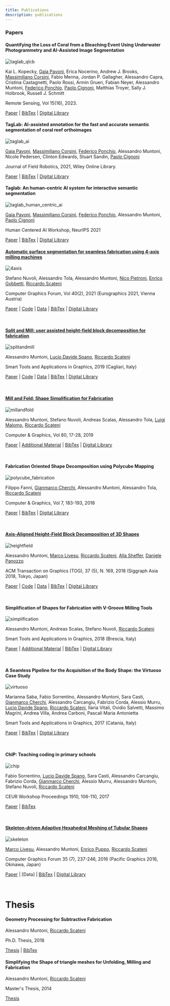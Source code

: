 ```yaml
---
title: Publications
description: publications
---
```


### Papers

#### Quantifying the Loss of Coral from a Bleaching Event Using Underwater Photogrammetry and AI-Assisted Image Segmentation

![taglab_qlcb](/images/taglab_qlcb.png)

Kai L. Kopecky, [Gaia Pavoni](http://vcg.isti.cnr.it/~pavoni/), Erica Nocerino, Andrew J. Brooks, [Massimiliano Corsini](http://vcg.isti.cnr.it/~corsini/),
Fabio Menna, Jordan P. Gallagher, Alessandro Capra, Cristina Castagnetti, Paolo Rossi,
Armin Gruen, Fabian Neyer, Alessandro Muntoni, [Federico Ponchio](http://vcg.isti.cnr.it/~ponchio/), [Paolo Cignoni](http://vcg.isti.cnr.it/~cignoni/), 
Matthias Troyer, Sally J. Holbrook, Russell J. Schmitt

Remote Sensing, Vol 15(16), 2023.

[Paper](https://www.mdpi.com/2072-4292/15/16/4077/pdf) | [BibTex](/bibtex/2023taglab_qlcb) | [Digital Library](https://www.mdpi.com/2072-4292/15/16/4077)

#### TagLab: AI-assisted annotation for the fast and accurate semantic segmentation of coral reef orthoimages

![taglab_ai](/images/taglab_ai.png)

[Gaia Pavoni](http://vcg.isti.cnr.it/~pavoni/), [Massimiliano Corsini](http://vcg.isti.cnr.it/~corsini/), [Federico Ponchio](http://vcg.isti.cnr.it/~ponchio/), Alessandro Muntoni, Nicole Pedersen, Clinton Edwards, Stuart Sandin, [Paolo Cignoni](http://vcg.isti.cnr.it/~cignoni/)

Journal of Field Robotics, 2021, Wiley Online Library.

[Paper](/data/taglab_ai.pdf) | [BibTex](/bibtex/2021taglab_ai) | [Digital Library](https://onlinelibrary.wiley.com/doi/full/10.1002/rob.22049)

#### Taglab: An human-centric AI system for interactive semantic segmentation

![taglab_human_centric_ai](/images/taglab_hcai.png)

[Gaia Pavoni](http://vcg.isti.cnr.it/~pavoni/), [Massimiliano Corsini](http://vcg.isti.cnr.it/~corsini/), [Federico Ponchio](http://vcg.isti.cnr.it/~ponchio/), Alessandro Muntoni, [Paolo Cignoni](http://vcg.isti.cnr.it/~cignoni/)

Human Centered AI Workshop, NeurIPS 2021

[Paper](https://arxiv.org/pdf/2112.12702.pdf) | [BibTex](/bibtex/2021taglab_hcai) | [Digital Library](https://neurips.cc/Conferences/2021/ScheduleMultitrack?event=21841)

#### [Automatic surface segmentation for seamless fabrication using 4-axis milling machines](/pages/4_axis_milling)

![4axis](/images/4axis.png)

Stefano Nuvoli, Alessandro Tola, Alessandro Muntoni, [Nico Pietroni](http://vcg.isti.cnr.it/~pietroni/), [Enrico Gobbetti](https://www.crs4.it/it/peopledetails/8/enrico-gobbetti/), [Riccardo Scateni](http://people.unica.it/riccardoscateni/)

Computer Graphics Forum, Vol 40(2), 2021 (Eurographics 2021, Vienna Austria)

[Paper](/data/4axis.pdf) | [Code](https://github.com/cg3hci/4AxisMilling) | [Data](https://github.com/cg3hci/4AxisMilling/releases/tag/v1.0) | [BibTex](/bibtex/20214axis) | [Digital Library]()

&nbsp;

#### [Split and Mill: user assisted height-field block decomposition for fabrication](/pages/split_and_mill)

![splitandmill](/images/splitandmill.png)

Alessandro Muntoni, [Lucio Davide Spano](http://people.unica.it/davidespano/),  [Riccardo Scateni](http://people.unica.it/riccardoscateni/)

Smart Tools and Applications in Graphics, 2019 (Cagliari, Italy)

[Paper](/data/split_and_mill.pdf) | [Code](https://github.com/cg3hci/SplitAndMill) | [Data](/data/SplitAndMillResults.zip) | [BibTex](/bibtex/2019splitandmill) | [Digital Library](https://diglib.eg.org/handle/10.2312/stag20191364)

&nbsp;

#### [Mill and Fold: Shape Simplification for Fabrication](/pages/mill_and_fold)

![millandfold](/images/millandfold.png)

Alessandro Muntoni, Stefano Nuvoli, Andreas Scalas, Alessandro Tola, [Luigi Malomo](http://vcg.isti.cnr.it/~malomo/),  [Riccardo Scateni](http://people.unica.it/riccardoscateni/)

Computer & Graphics, Vol 80, 17-28, 2019

[Paper](/data/mill_and_fold.pdf) | [Additional Material](/data/mill_and_fold_am.pdf) | [BibTex](/bibtex/2019millandfold) | [Digital Library](https://www.sciencedirect.com/science/article/pii/S0097849319300263#%21)

&nbsp;

#### Fabrication Oriented Shape Decomposition using Polycube Mapping

![polycube_fabrication](/images/polycube_fabrication.png)

Filippo Fanni, [Gianmarco Cherchi](http://www.gianmarcocherchi.com/), Alessandro Muntoni, Alessandro Tola, [Riccardo Scateni](http://people.unica.it/riccardoscateni/)

Computer & Graphics, Vol 7, 183-193, 2018

[Paper](/data/polycube_fabrication.pdf) | [BibTex](/bibtex/2018polycube) | [Digital Library](https://www.sciencedirect.com/science/article/pii/S0097849318301717)

&nbsp;

#### [Axis-Aligned Height-Field Block Decomposition of 3D Shapes](http://pers.ge.imati.cnr.it/livesu/papers/MLSSP18/MLSSP18.html)

![heightfield](/images/heightfield.png)

Alessandro Muntoni, [Marco Livesu](http://pers.ge.imati.cnr.it/livesu/), [Riccardo Scateni](http://people.unica.it/riccardoscateni/), [Alla Sheffer](https://www.cs.ubc.ca/~sheffa/), [Daniele Panozzo](https://cs.nyu.edu/~panozzo/)

ACM Transaction on Graphics (TOG), 37 (5), N. 169, 2018
(Siggraph Asia 2018, Tokyo, Japan)

[Paper](https://cims.nyu.edu/gcl/papers/2018-Height-Field-Decomposition.pdf) | [Code](https://github.com/alemuntoni/HeightFieldDecomposition) | [Data](https://github.com/muntonialessandro/HeightFieldDecomposition/tree/master/misc/results) | [BibTex](/bibtex/2018axisaligned) | [Digital Library](https://dl.acm.org/citation.cfm?doid=3278329.3204458)

&nbsp;

#### Simplification of Shapes for Fabrication with V-Groove Milling Tools

![simplification](/images/simplification.png)

Alessandro Muntoni, Andreas Scalas, Stefano Nuvoli, [Riccardo Scateni](http://people.unica.it/riccardoscateni/)

Smart Tools and Applications in Graphics, 2018 (Brescia, Italy)

[Paper](/data/simplification.pdf) | [Additional Material](/data/simplification_am.pdf) | [BibTex](/bibtex/2018simplification) |  [Digital Library](https://diglib.eg.org/handle/10.2312/stag20181293)

&nbsp;

#### A Seamless Pipeline for the Acquisition of the Body Shape: the Virtuoso Case Study

![virtuoso](/images/virtuoso.png)

Marianna Saba, Fabio Sorrentino, Alessandro Muntoni, Sara Casti, [Gianmarco Cherchi](http://www.gianmarcocherchi.com/), Alessandro Carcangiu, Fabrizio Corda, Alessio Murru, [Lucio Davide Spano](http://people.unica.it/davidespano/), [Riccardo Scateni](http://people.unica.it/riccardoscateni/), Ilaria Vitali, Ovidio Salvetti, Massimo Magrini, Andrea Villa, Andrea Carboni, Pascali Maria Antonietta

Smart Tools and Applications in Graphics, 2017 (Catania, Italy)

[Paper](https://www.researchgate.net/profile/Lucio_Spano/publication/320490090_A_Seamless_Pipeline_for_the_Acquisition_of_the_Body_Shape_the_Virtuoso_Case_Study/links/59e8659f0f7e9bc89b50d489/A-Seamless-Pipeline-for-the-Acquisition-of-the-Body-Shape-the-Virtuoso-Case-Study.pdf) | [BibTex](/bibtex/2017virtuoso) | [Digital Library](https://diglib.eg.org/handle/10.2312/stag20171229)

&nbsp;

#### ChIP: Teaching coding in primary schools

![chip](/images/chip.png)

Fabio Sorrentino, [Lucio Davide Spano](http://people.unica.it/davidespano/), Sara Casti, Alessandro Carcangiu, Fabrizio Corda, [Gianmarco Cherchi](http://www.gianmarcocherchi.com/), Alessio Murru, Alessandro Muntoni, Stefano Nuvoli, [Riccardo Scateni](http://people.unica.it/riccardoscateni/)

CEUR Workshop Proceedings 1910, 106-110, 2017

[Paper](/data/chip.pdf) | [BibTex](/bibtex/2017chip)

&nbsp;

#### [Skeleton‐driven Adaptive Hexahedral Meshing of Tubular Shapes](http://pers.ge.imati.cnr.it/livesu/papers/ULPTS15/ULPTS15.html)

![skeleton](/images/skeleton.png)

[Marco Livesu](http://pers.ge.imati.cnr.it/livesu/), Alessandro Muntoni, [Enrico Puppo](https://www.disi.unige.it/person/PuppoE/), [Riccardo Scateni](http://people.unica.it/riccardoscateni/)

Computer Graphics Forum 35 (7), 237-246, 2016 (Pacific Graphics 2016, Okinawa, Japan)

[Paper](http://onlinelibrary.wiley.com/doi/10.1111/cgf.13021/full) | [Data] | [BibTex](/bibtex/2016skeleton) | [Digital Library](https://dl.acm.org/citation.cfm?id=3061390)

&nbsp;

# Thesis

#### Geometry Processing for Subtractive Fabrication

Alessandro Muntoni, [Riccardo Scateni](http://people.unica.it/riccardoscateni/)

Ph.D. Thesis, 2018

[Thesis](/data/phd_thesis.pdf) | [BibTex](/bibtex/2018phdthesis)

#### Simplifying the Shape of triangle meshes for Unfolding, Milling and Fabrication

Alessandro Muntoni, [Riccardo Scateni](http://people.unica.it/riccardoscateni/)

Master's Thesis, 2014

[Thesis](/data/master_thesis.pdf)

&nbsp;
